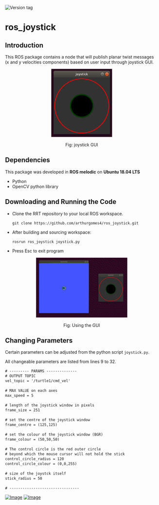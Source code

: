 ![Version tag](https://img.shields.io/badge/version-1.0.3-orange.svg)
# ros_joystick

## Introduction
This ROS package contains a node that will publish planar twist messages (x and y velocities components) based on user input through joystick GUI. 

<p align="center">
  <img src="./README_images/joy.png" width="200" title="bot">
</p>
<p align="center">
    Fig: joystick GUI
</p>

## Dependencies
This package was developed in **ROS melodic** on **Ubuntu 18.04 LTS**
- Python
- OpenCV python library

## Downloading and Running the Code
- Clone the RRT repository to your local ROS workspace.
    ```
    git clone https://github.com/arthurgomes4/ros_joystick.git
    ```
- After building and sourcing workspace:
    ```
    rosrun ros_joystick joystick.py
    ```

- Press Esc to exit program

<p align="center">
  <img src="./README_images/joy.gif" width="300" title="bot">
</p>
<p align="center">
    Fig: Using the GUI
</p>

## Changing Parameters
Certain parameters can be adjusted from the python script ```joystick.py```.

All changeable parameters are listed from lines 9 to 32.
```
# --------- PARAMS --------------
# OUTPUT TOPIC 
vel_topic = '/turtle1/cmd_vel'

# MAX VALUE on each axes
max_speed = 5

# length of the joystick window in pixels
frame_size = 251

# set the centre of the joystick window
frame_centre = (125,125)

# set the colour of the joystick window (BGR)
frame_colour = (50,50,50)

# The control circle is the red outer circle 
# beyond which the mouse cursor will not hold the stick 
control_circle_radius = 120
control_circle_colour = (0,0,255)

# size of the joystck itself
stick_radius = 50

# --------------------------------
```
[![Image](https://img.shields.io/badge/developed%20using-VSCode-green.svg)](https://code.visualstudio.com/)
[![Image](https://img.shields.io/badge/Developer-arthurgomes4-blue.svg)](https://github.com/arthurgomes4)
